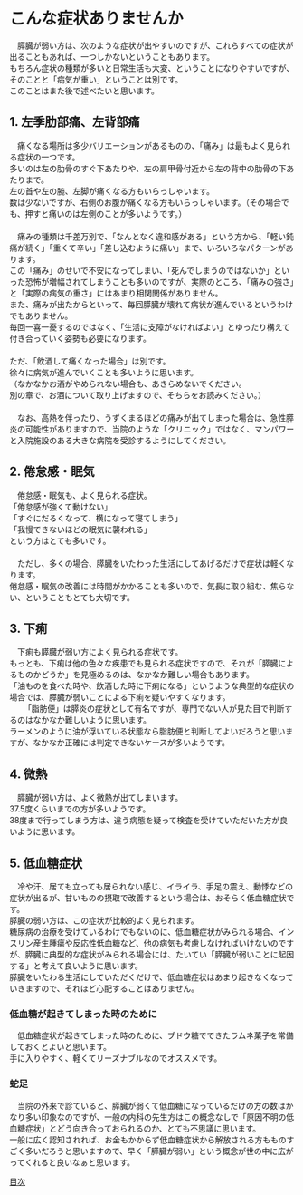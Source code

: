 ﻿# こんな症状ありませんか

　膵臓が弱い方は、次のような症状が出やすいのですが、これらすべての症状が出ることもあれば、一つしかないということもあります。  
もちろん症状の種類が多いと日常生活も大変、ということになりやすいですが、そのことと「病気が重い」ということは別です。  
このことはまた後で述べたいと思います。  

## 1. 左季肋部痛、左背部痛

　痛くなる場所は多少バリエーションがあるものの、「痛み」は最もよく見られる症状の一つです。  
多いのは左の肋骨のすぐ下あたりや、左の肩甲骨付近から左の背中の肋骨の下あたりまで。  
左の首や左の腕、左脚が痛くなる方もいらっしゃいます。  
数は少ないですが、右側のお腹が痛くなる方もいらっしゃいます。（その場合でも、押すと痛いのは左側のことが多いようです。）  
　  
　痛みの種類は千差万別で、「なんとなく違和感がある」という方から、「軽い鈍痛が続く」「重くて辛い」「差し込むように痛い」まで、いろいろなパターンがあります。  
この「痛み」のせいで不安になってしまい、「死んでしまうのではないか」といった恐怖が増幅されてしまうことも多いのですが、実際のところ、「痛みの強さ」と「実際の病気の重さ」にはあまり相関関係がありません。  
また、痛みが出たからといって、毎回膵臓が壊れて病状が進んでいるというわけでもありません。  
毎回一喜一憂するのではなく、「生活に支障がなければよい」とゆったり構えて付き合っていく姿勢も必要になります。  
　  
ただ、「飲酒して痛くなった場合」は別です。  
徐々に病気が進んでいくことも多いように思います。  
（なかなかお酒がやめられない場合も、あきらめないでください。  
別の章で、お酒について取り上げますので、そちらをお読みください。）  
　  
　なお、高熱を伴ったり、うずくまるほどの痛みが出てしまった場合は、急性膵炎の可能性がありますので、当院のような「クリニック」ではなく、マンパワーと入院施設のある大きな病院を受診するようにしてください。  

## 2. 倦怠感・眠気

　倦怠感・眠気も、よく見られる症状。  
「倦怠感が強くて動けない」  
「すぐにだるくなって、横になって寝てしまう」  
「我慢できないほどの眠気に襲われる」  
という方はとても多いです。  
　  
　ただし、多くの場合、膵臓をいたわった生活にしてあげるだけで症状は軽くなります。  
倦怠感・眠気の改善には時間がかかることも多いので、気長に取り組む、焦らない、ということもとても大切です。  

## 3. 下痢

　下痢も膵臓が弱い方によく見られる症状です。  
もっとも、下痢は他の色々な疾患でも見られる症状ですので、それが「膵臓によるものかどうか」を見極めるのは、なかなか難しい場合もあります。  
「油ものを食べた時や、飲酒した時に下痢になる」というような典型的な症状の場合では、膵臓が弱いことによる下痢を疑いやすくなります。  
　
　「脂肪便」は膵炎の症状として有名ですが、専門でない人が見た目で判断するのはなかなか難しいように思います。  
ラーメンのように油が浮いている状態なら脂肪便と判断してよいだろうと思いますが、なかなか正確には判定できないケースが多いようです。  

## 4. 微熱

　膵臓が弱い方は、よく微熱が出てしまいます。  
37.5度くらいまでの方が多いようです。  
38度まで行ってしまう方は、違う病態を疑って検査を受けていただいた方が良いように思います。  

## 5. 低血糖症状

　冷や汗、居ても立っても居られない感じ、イライラ、手足の震え、動悸などの症状が出るが、甘いものの摂取で改善するという場合は、おそらく低血糖症状です。  
膵臓の弱い方は、この症状が比較的よく見られます。  
糖尿病の治療を受けているわけでもないのに、低血糖症状がみられる場合、インスリン産生腫瘍や反応性低血糖など、他の病気も考慮しなければいけないのですが、膵臓に典型的な症状がみられる場合には、たいてい「膵臓が弱いことに起因する」と考えて良いように思います。  
膵臓をいたわる生活にしていただくだけで、低血糖症状はあまり起きなくなっていきますので、それほど心配することはありません。  

### 低血糖が起きてしまった時のために

　低血糖症状が起きてしまった時のために、ブドウ糖でできたラムネ菓子を常備しておくとよいと思います。  
手に入りやすく、軽くてリーズナブルなのでオススメです。  

### 蛇足

　当院の外来で診ていると、膵臓が弱くて低血糖になっているだけの方の数はかなり多い印象なのですが、一般の内科の先生方はこの概念なしで「原因不明の低血糖症状」とどう向き合っておられるのか、とても不思議に思います。  
一般に広く認知されれば、お金もかからず低血糖症状から解放される方もものすごく多いだろうと思いますので、早く「膵臓が弱い」という概念が世の中に広がってくれると良いなぁと思います。  


[目次](README.md)
